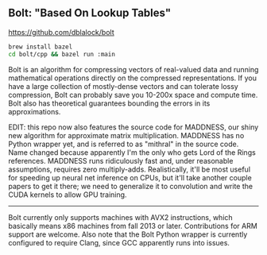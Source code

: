 ## Bolt: "Based On Lookup Tables"
https://github.com/dblalock/bolt

```sh
brew install bazel
cd bolt/cpp && bazel run :main
```

Bolt is an algorithm for compressing vectors of real-valued data and running mathematical operations directly on the compressed representations. If you have a large collection of mostly-dense vectors and can tolerate lossy compression, Bolt can probably save you 10-200x space and compute time. Bolt also has theoretical guarantees bounding the errors in its approximations.

EDIT: this repo now also features the source code for MADDNESS, our shiny new algorithm for approximate matrix multiplication. MADDNESS has no Python wrapper yet, and is referred to as "mithral" in the source code. Name changed because apparently I'm the only who gets Lord of the Rings references. MADDNESS runs ridiculously fast and, under reasonable assumptions, requires zero multiply-adds. Realistically, it'll be most useful for speeding up neural net inference on CPUs, but it'll take another couple papers to get it there; we need to generalize it to convolution and write the CUDA kernels to allow GPU training.

- - -

Bolt currently only supports machines with AVX2 instructions, which basically means x86 machines from fall 2013 or later. Contributions for ARM support are welcome. Also note that the Bolt Python wrapper is currently configured to require Clang, since GCC apparently runs into issues.
